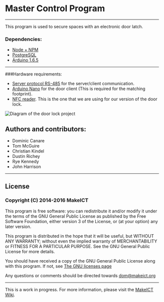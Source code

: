 # Master Control Program 
* * *

This program is used to secure spaces with an electronic door latch.

### Dependencies:
* [Node + NPM](Node.js)
* [PostgreSQL](http://www.postgresql.org/)
* [Arduino 1.6.5](https://www.arduino.cc/)

* * *

###Hardware requirements: 
* [Server protocol RS-485](https://en.wikipedia.org/wiki/RS-485) for the server/client communication.
* [Arduino Nano](https://www.arduino.cc/) for the door client (This is required for the matching footprint).
* [NFC reader](https://www.adafruit.com/products/364). This is the one that we are using for our version of the door lock. 

![Diagram of the door lock project](https://raw.githubusercontent.com/MakeICT/electronic-door/v2.0/functional-overview.svg)

## Authors and contributors:
* Dominic Canare
* Tom McGuire
* Christian Kindel
* Dustin Richey
* Rye Kennedy
* John Harrison

* * *

## License 

### Copyright (C) 2014-2016 MakeICT

This program is free software: you can redistribute it and/or modify it 
under the terms of the GNU General Public License as published by the 
Free Software Foundation, either version 3 of the License, or (at your 
option) any later version.

This program is distributed in the hope that it will be useful, but 
WITHOUT ANY WARRANTY; without even the implied warranty of 
MERCHANTABILITY or FITNESS FOR A PARTICULAR PURPOSE.  See the GNU 
General Public License for more details.

You should have received a copy of the GNU General Public License along 
with this program.  If not, see [The GNU licenses page](http://www.gnu.org/licenses)
    
Any questions or comments should be directed towards dom@makeict.org
    
* * *

This is a work in progress. For more information, please visit the [MakeICT Wiki](http://makeict.org/wiki/index.php/Electronic_Door_Entry).
